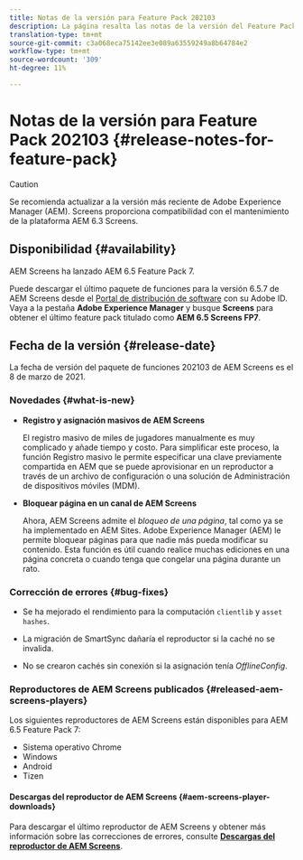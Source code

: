 ```yaml
---
title: Notas de la versión para Feature Pack 202103
description: La página resalta las notas de la versión del Feature Pack 202103.
translation-type: tm+mt
source-git-commit: c3a068eca75142ee3e089a63559249a8b64784e2
workflow-type: tm+mt
source-wordcount: '309'
ht-degree: 11%

---
```



# Notas de la versión para Feature Pack 202103 {#release-notes-for-feature-pack}

>[!CAUTION]
>Se recomienda actualizar a la versión más reciente de Adobe Experience Manager (AEM). Screens proporciona compatibilidad con el mantenimiento de la plataforma AEM 6.3 Screens.

## Disponibilidad {#availability}

AEM Screens ha lanzado AEM 6.5 Feature Pack 7.

Puede descargar el último paquete de funciones para la versión 6.5.7 de AEM Screens desde el [Portal de distribución de software](https://experience.adobe.com/#/downloads/content/software-distribution/en/aem.html) con su Adobe ID. Vaya a la pestaña **Adobe Experience Manager** y busque **Screens** para obtener el último feature pack titulado como **AEM 6.5 Screens FP7**.

## Fecha de la versión {#release-date}

La fecha de versión del paquete de funciones 202103 de AEM Screens es el 8 de marzo de 2021.

### Novedades {#what-is-new}

* **Registro y asignación masivos de AEM Screens**

   El registro masivo de miles de jugadores manualmente es muy complicado y añade tiempo y costo. Para simplificar este proceso, la función Registro masivo le permite especificar una clave previamente compartida en AEM que se puede aprovisionar en un reproductor a través de un archivo de configuración o una solución de Administración de dispositivos móviles (MDM).

* **Bloquear página en un canal de AEM Screens**

   Ahora, AEM Screens admite el *bloqueo de una página*, tal como ya se ha implementado en AEM Sites. Adobe Experience Manager (AEM) le permite bloquear páginas para que nadie más pueda modificar su contenido. Esta función es útil cuando realice muchas ediciones en una página concreta o cuando tenga que congelar una página durante un rato.

### Corrección de errores {#bug-fixes}

* Se ha mejorado el rendimiento para la computación `clientlib` y `asset hashes`.

* La migración de SmartSync dañaría el reproductor si la caché no se invalida.

* No se crearon cachés sin conexión si la asignación tenía *OfflineConfig*.

### Reproductores de AEM Screens publicados {#released-aem-screens-players}

Los siguientes reproductores de AEM Screens están disponibles para AEM 6.5 Feature Pack 7:

* Sistema operativo Chrome
* Windows
* Android
* Tizen

#### Descargas del reproductor de AEM Screens {#aem-screens-player-downloads}

Para descargar el último reproductor de AEM Screens y obtener más información sobre las correcciones de errores, consulte **[Descargas del reproductor de AEM Screens](https://download.macromedia.com/screens/index.html)**.
